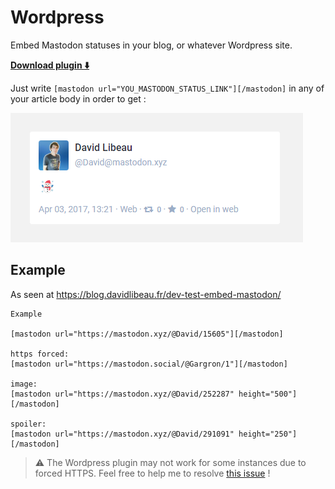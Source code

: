 # Wordpress

Embed Mastodon statuses in your blog, or whatever Wordpress site.

[**Download plugin :arrow_down:**](https://wordpress.org/plugins/embed-mastodon/)


Just write `[mastodon url="YOU_MASTODON_STATUS_LINK"][/mastodon]` in any of your article body in order to get :

![Screenshot](screenshot.png)


## Example

As seen at  https://blog.davidlibeau.fr/dev-test-embed-mastodon/


```
Example

[mastodon url="https://mastodon.xyz/@David/15605"][/mastodon]

https forced:
[mastodon url="https://mastodon.social/@Gargron/1"][/mastodon]

image:
[mastodon url="https://mastodon.xyz/@David/252287" height="500"][/mastodon]

spoiler:
[mastodon url="https://mastodon.xyz/@David/291091" height="250"][/mastodon]
```


> :warning: The Wordpress plugin may not work for some instances due to forced HTTPS. Feel free to help me to resolve [this issue](https://github.com/DavidLibeau/mastodon-tools/issues/1) !

